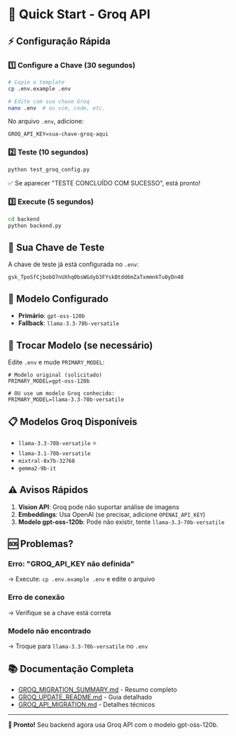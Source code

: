 # 🚀 Quick Start - Groq API

## ⚡ Configuração Rápida

### 1️⃣ Configure a Chave (30 segundos)

```bash
# Copie o template
cp .env.example .env

# Edite com sua chave Groq
nano .env  # ou vim, code, etc.
```

No arquivo `.env`, adicione:
```env
GROQ_API_KEY=sua-chave-groq-aqui
```

### 2️⃣ Teste (10 segundos)

```bash
python test_groq_config.py
```

✅ Se aparecer "TESTE CONCLUÍDO COM SUCESSO", está pronto!

### 3️⃣ Execute (5 segundos)

```bash
cd backend
python backend.py
```

## 🔑 Sua Chave de Teste

A chave de teste já está configurada no `.env`:
```
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
```

## 🎯 Modelo Configurado

- **Primário**: `gpt-oss-120b`
- **Fallback**: `llama-3.3-70b-versatile`

## 🔄 Trocar Modelo (se necessário)

Edite `.env` e mude `PRIMARY_MODEL`:

```env
# Modelo original (solicitado)
PRIMARY_MODEL=gpt-oss-120b

# OU use um modelo Groq conhecido:
PRIMARY_MODEL=llama-3.3-70b-versatile
```

## 📋 Modelos Groq Disponíveis

- `llama-3.3-70b-versatile` ⭐
- `llama-3.1-70b-versatile`
- `mixtral-8x7b-32768`
- `gemma2-9b-it`

## ⚠️ Avisos Rápidos

1. **Vision API**: Groq pode não suportar análise de imagens
2. **Embeddings**: Usa OpenAI (se precisar, adicione `OPENAI_API_KEY`)
3. **Modelo gpt-oss-120b**: Pode não existir, tente `llama-3.3-70b-versatile`

## 🆘 Problemas?

### Erro: "GROQ_API_KEY não definida"
→ Execute: `cp .env.example .env` e edite o arquivo

### Erro de conexão
→ Verifique se a chave está correta

### Modelo não encontrado
→ Troque para `llama-3.3-70b-versatile` no `.env`

## 📚 Documentação Completa

- [GROQ_MIGRATION_SUMMARY.md](GROQ_MIGRATION_SUMMARY.md) - Resumo completo
- [GROQ_UPDATE_README.md](GROQ_UPDATE_README.md) - Guia detalhado
- [GROQ_API_MIGRATION.md](GROQ_API_MIGRATION.md) - Detalhes técnicos

---

**🎉 Pronto!** Seu backend agora usa Groq API com o modelo gpt-oss-120b.
